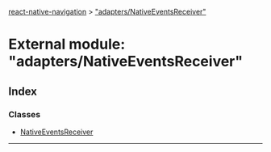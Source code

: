 [react-native-navigation](../README.md) > ["adapters/NativeEventsReceiver"](../modules/_adapters_nativeeventsreceiver_.md)



# External module: "adapters/NativeEventsReceiver"

## Index

### Classes

* [NativeEventsReceiver](../classes/_adapters_nativeeventsreceiver_.nativeeventsreceiver.md)



---
